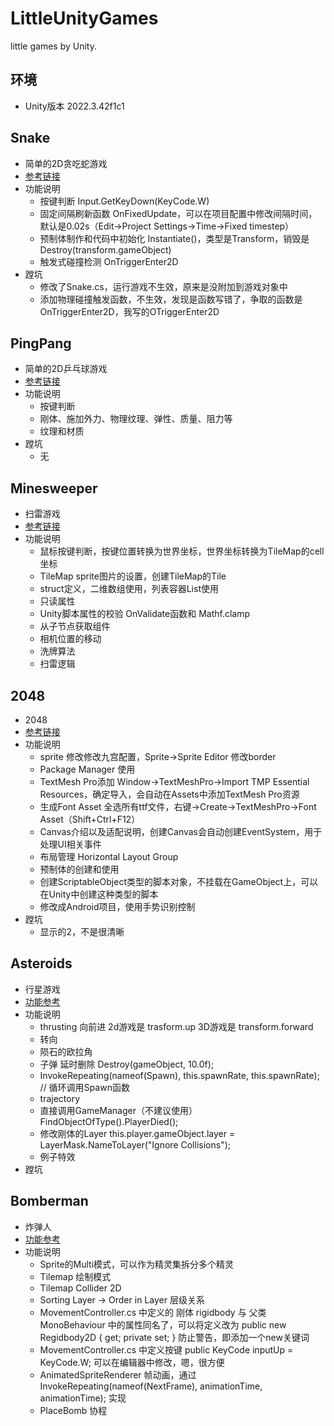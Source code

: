 # LittleUnityGames
little games by Unity.

## 环境
- Unity版本 2022.3.42f1c1

## Snake
- 简单的2D贪吃蛇游戏
- [参考链接](https://www.bilibili.com/video/BV1cv4y1r7Qp/?spm_id_from=333.788.videopod.sections&vd_source=f33a259cffbdc537ff6ba43e110937bf)
- 功能说明
	- 按键判断 Input.GetKeyDown(KeyCode.W)
	- 固定间隔刷新函数 OnFixedUpdate，可以在项目配置中修改间隔时间，默认是0.02s（Edit->Project Settings->Time->Fixed timestep）
	- 预制体制作和代码中初始化 Instantiate()，类型是Transform，销毁是Destroy(transform.gameObject)
	- 触发式碰撞检测 OnTriggerEnter2D
- 蹚坑
	- 修改了Snake.cs，运行游戏不生效，原来是没附加到游戏对象中
	- 添加物理碰撞触发函数，不生效，发现是函数写错了，争取的函数是OnTriggerEnter2D，我写的OTriggerEnter2D

## PingPang
- 简单的2D乒乓球游戏
- [参考链接](https://www.bilibili.com/video/BV1kM4y197Uy?spm_id_from=333.788.videopod.sections&vd_source=f33a259cffbdc537ff6ba43e110937bf)
- 功能说明
	- 按键判断
	- 刚体、施加外力、物理纹理、弹性、质量、阻力等
	- 纹理和材质
- 蹚坑
	- 无

## Minesweeper
- 扫雷游戏
- [参考链接](https://www.bilibili.com/video/BV1gk4y187mZ?spm_id_from=333.788.videopod.sections&vd_source=f33a259cffbdc537ff6ba43e110937bf)
- 功能说明
	- 鼠标按键判断，按键位置转换为世界坐标，世界坐标转换为TileMap的cell坐标
	- TileMap sprite图片的设置，创建TileMap的Tile
	- struct定义，二维数组使用，列表容器List使用
	- 只读属性
	- Unity脚本属性的校验 OnValidate函数和 Mathf.clamp
	- 从子节点获取组件
	- 相机位置的移动
	- 洗牌算法
	- 扫雷逻辑

## 2048
- 2048
- [参考链接](https://www.bilibili.com/video/BV1y8411f7xt?spm_id_from=333.788.videopod.sections&vd_source=f33a259cffbdc537ff6ba43e110937bf)
- 功能说明
	- sprite 修改修改九宫配置，Sprite->Sprite Editor 修改border
	- Package Manager 使用
	- TextMesh Pro添加 Window->TextMeshPro->Import TMP Essential Resources，确定导入，会自动在Assets中添加TextMesh Pro资源
	- 生成Font Asset 全选所有ttf文件，右键->Create->TextMeshPro->Font Asset（Shift+Ctrl+F12）
	- Canvas介绍以及适配说明，创建Canvas会自动创建EventSystem，用于处理UI相关事件
	- 布局管理 Horizontal Layout Group
	- 预制体的创建和使用
	- 创建ScriptableObject类型的脚本对象，不挂载在GameObject上，可以在Unity中创建这种类型的脚本
	- 修改成Android项目，使用手势识别控制
- 蹚坑
	- 显示的2，不是很清晰

## Asteroids
- 行星游戏
- [功能参考](https://www.bilibili.com/video/BV1pM411i7Yp?spm_id_from=333.788.videopod.sections&vd_source=f33a259cffbdc537ff6ba43e110937bf)
- 功能说明
	- thrusting 向前进 2d游戏是 trasform.up 3D游戏是 transform.forward
	- 转向
	- 陨石的欧拉角
	- 子弹 延时删除 Destroy(gameObject, 10.0f);
	- InvokeRepeating(nameof(Spawn), this.spawnRate, this.spawnRate); // 循环调用Spawn函数
	- trajectory 
	- 直接调用GameManager（不建议使用） FindObjectOfType<GameManager>().PlayerDied();
	- 修改刚体的Layer this.player.gameObject.layer = LayerMask.NameToLayer("Ignore Collisions");
	- 例子特效
- 蹚坑

## Bomberman
- 炸弹人
- [功能参考](https://www.bilibili.com/video/BV1FW4y1R7Vk?spm_id_from=333.788.videopod.sections&vd_source=f33a259cffbdc537ff6ba43e110937bf)
- 功能说明
	- Sprite的Multi模式，可以作为精灵集拆分多个精灵
	- Tilemap 绘制模式
	- Tilemap Collider 2D
	- Sorting Layer -> Order in Layer 层级关系
	- MovementController.cs 中定义的 刚体 rigidbody 与 父类 MonoBehaviour 中的属性同名了，可以将定义改为 public new Regidbody2D { get; private set; } 防止警告，即添加一个new关键词
	- MovementController.cs 中定义按键 public KeyCode inputUp = KeyCode.W; 可以在编辑器中修改，嗯，很方便
	- AnimatedSpriteRenderer 帧动画，通过 InvokeRepeating(nameof(NextFrame), animationTime, animationTime); 实现
	- PlaceBomb 协程